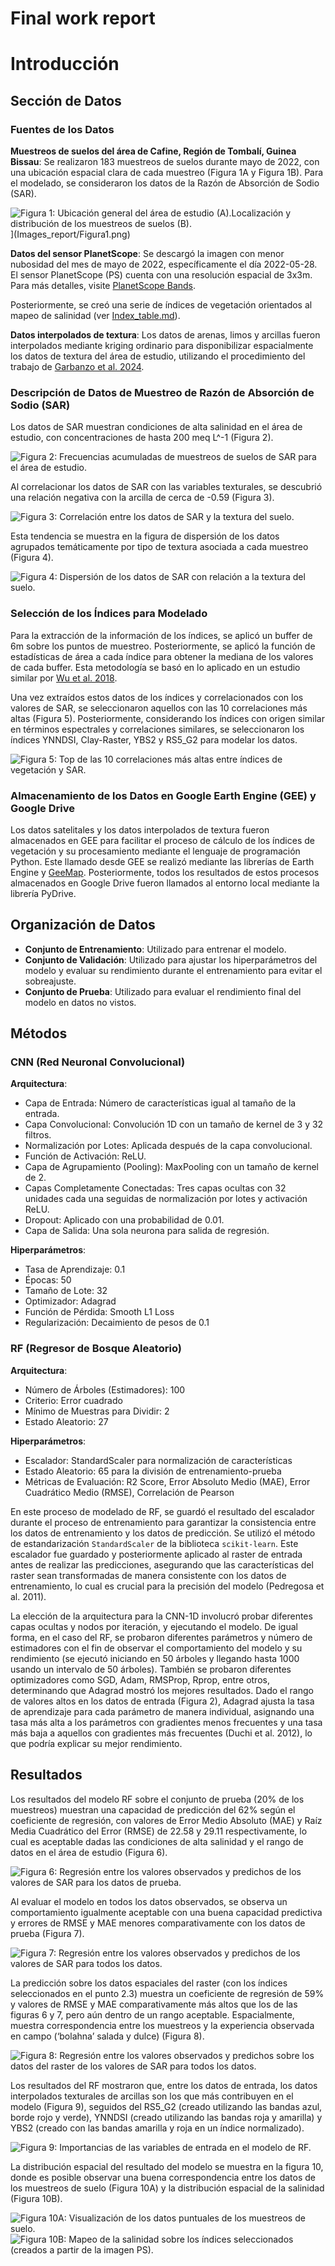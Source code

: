 # **Final work report**

# Introducción

## Sección de Datos

### Fuentes de los Datos

**Muestreos de suelos del área de Cafine, Región de Tombalí, Guinea Bissau**: Se realizaron 183 muestreos de suelos durante mayo de 2022, con una ubicación espacial clara de cada muestreo (Figura 1A y Figura 1B). Para el modelado, se consideraron los datos de la Razón de Absorción de Sodio (SAR).

![Figura 1: Ubicación general del área de estudio (A).Localización y distribución de los muestreos de suelos (B).](Images_report/Figura1.png)](Images_report/Figura1.png)

**Datos del sensor PlanetScope**: Se descargó la imagen con menor nubosidad del mes de mayo de 2022, específicamente el día 2022-05-28. El sensor PlanetScope (PS) cuenta con una resolución espacial de 3x3m. Para más detalles, visite [PlanetScope Bands](https://developers.planet.com/docs/apis/data/sensors/).

Posteriormente, se creó una serie de índices de vegetación orientados al mapeo de salinidad (ver [Index_table.md](Tabla_Index_table.md)).

**Datos interpolados de textura**: Los datos de arenas, limos y arcillas fueron interpolados mediante kriging ordinario para disponibilizar espacialmente los datos de textura del área de estudio, utilizando el procedimiento del trabajo de [Garbanzo et al. 2024](https://doi.org/10.3390/agronomy14020335).

### Descripción de Datos de Muestreo de Razón de Absorción de Sodio (SAR)

Los datos de SAR muestran condiciones de alta salinidad en el área de estudio, con concentraciones de hasta 200 meq L^-1 (Figura 2).

![Figura 2: Frecuencias acumuladas de muestreos de suelos de SAR para el área de estudio.](Images_report/Figura2.png)

Al correlacionar los datos de SAR con las variables texturales, se descubrió una relación negativa con la arcilla de cerca de -0.59 (Figura 3).

![Figura 3: Correlación entre los datos de SAR y la textura del suelo.](Images_report/Figura3.png)

Esta tendencia se muestra en la figura de dispersión de los datos agrupados temáticamente por tipo de textura asociada a cada muestreo (Figura 4).

![Figura 4: Dispersión de los datos de SAR con relación a la textura del suelo.](Images_report/Figura4.png)

### Selección de los Índices para Modelado

Para la extracción de la información de los índices, se aplicó un buffer de 6m sobre los puntos de muestreo. Posteriormente, se aplicó la función de estadísticas de área a cada índice para obtener la mediana de los valores de cada buffer. Esta metodología se basó en lo aplicado en un estudio similar por [Wu et al. 2018](https://doi.org/10.1002/ldr.3148).

Una vez extraídos estos datos de los índices y correlacionados con los valores de SAR, se seleccionaron aquellos con las 10 correlaciones más altas (Figura 5). Posteriormente, considerando los índices con origen similar en términos espectrales y correlaciones similares, se seleccionaron los índices YNNDSI, Clay-Raster, YBS2 y RS5_G2 para modelar los datos.

![Figura 5: Top de las 10 correlaciones más altas entre índices de vegetación y SAR.](Images_report/Figura5.png)

### Almacenamiento de los Datos en Google Earth Engine (GEE) y Google Drive

Los datos satelitales y los datos interpolados de textura fueron almacenados en GEE para facilitar el proceso de cálculo de los índices de vegetación y su procesamiento mediante el lenguaje de programación Python. Este llamado desde GEE se realizó mediante las librerías de Earth Engine y [GeeMap](https://geemap.org/). Posteriormente, todos los resultados de estos procesos almacenados en Google Drive fueron llamados al entorno local mediante la librería PyDrive.

## Organización de Datos

- **Conjunto de Entrenamiento**: Utilizado para entrenar el modelo.
- **Conjunto de Validación**: Utilizado para ajustar los hiperparámetros del modelo y evaluar su rendimiento durante el entrenamiento para evitar el sobreajuste.
- **Conjunto de Prueba**: Utilizado para evaluar el rendimiento final del modelo en datos no vistos.

## Métodos

### CNN (Red Neuronal Convolucional)

**Arquitectura**:
- Capa de Entrada: Número de características igual al tamaño de la entrada.
- Capa Convolucional: Convolución 1D con un tamaño de kernel de 3 y 32 filtros.
- Normalización por Lotes: Aplicada después de la capa convolucional.
- Función de Activación: ReLU.
- Capa de Agrupamiento (Pooling): MaxPooling con un tamaño de kernel de 2.
- Capas Completamente Conectadas: Tres capas ocultas con 32 unidades cada una seguidas de normalización por lotes y activación ReLU.
- Dropout: Aplicado con una probabilidad de 0.01.
- Capa de Salida: Una sola neurona para salida de regresión.

**Hiperparámetros**:
- Tasa de Aprendizaje: 0.1
- Épocas: 50
- Tamaño de Lote: 32
- Optimizador: Adagrad
- Función de Pérdida: Smooth L1 Loss
- Regularización: Decaimiento de pesos de 0.1

### RF (Regresor de Bosque Aleatorio)

**Arquitectura**:
- Número de Árboles (Estimadores): 100
- Criterio: Error cuadrado
- Mínimo de Muestras para Dividir: 2
- Estado Aleatorio: 27

**Hiperparámetros**:
- Escalador: StandardScaler para normalización de características
- Estado Aleatorio: 65 para la división de entrenamiento-prueba
- Métricas de Evaluación: R2 Score, Error Absoluto Medio (MAE), Error Cuadrático Medio (RMSE), Correlación de Pearson

En este proceso de modelado de RF, se guardó el resultado del escalador durante el proceso de entrenamiento para garantizar la consistencia entre los datos de entrenamiento y los datos de predicción. Se utilizó el método de estandarización `StandardScaler` de la biblioteca `scikit-learn`. Este escalador fue guardado y posteriormente aplicado al raster de entrada antes de realizar las predicciones, asegurando que las características del raster sean transformadas de manera consistente con los datos de entrenamiento, lo cual es crucial para la precisión del modelo (Pedregosa et al. 2011).

La elección de la arquitectura para la CNN-1D involucró probar diferentes capas ocultas y nodos por iteración, y ejecutando el modelo. De igual forma, en el caso del RF, se probaron diferentes parámetros y número de estimadores con el fin de observar el comportamiento del modelo y su rendimiento (se ejecutó iniciando en 50 árboles y llegando hasta 1000 usando un intervalo de 50 árboles). También se probaron diferentes optimizadores como SGD, Adam, RMSProp, Rprop, entre otros, determinando que Adagrad mostró los mejores resultados. Dado el rango de valores altos en los datos de entrada (Figura 2), Adagrad ajusta la tasa de aprendizaje para cada parámetro de manera individual, asignando una tasa más alta a los parámetros con gradientes menos frecuentes y una tasa más baja a aquellos con gradientes más frecuentes (Duchi et al. 2012), lo que podría explicar su mejor rendimiento.

## Resultados

Los resultados del modelo RF sobre el conjunto de prueba (20% de los muestreos) muestran una capacidad de predicción del 62% según el coeficiente de regresión, con valores de Error Medio Absoluto (MAE) y Raíz Media Cuadrático del Error (RMSE) de 22.58 y 29.11 respectivamente, lo cual es aceptable dadas las condiciones de alta salinidad y el rango de datos en el área de estudio (Figura 6).

![Figura 6: Regresión entre los valores observados y predichos de los valores de SAR para los datos de prueba.](Images_report/Figura6.png)

Al evaluar el modelo en todos los datos observados, se observa un comportamiento igualmente aceptable con una buena capacidad predictiva y errores de RMSE y MAE menores comparativamente con los datos de prueba (Figura 7).

![Figura 7: Regresión entre los valores observados y predichos de los valores de SAR para todos los datos.](Images_report/Figura7.png)

La predicción sobre los datos espaciales del raster (con los índices seleccionados en el punto 2.3) muestra un coeficiente de regresión de 59% y valores de RMSE y MAE comparativamente más altos que los de las figuras 6 y 7, pero aún dentro de un rango aceptable. Espacialmente, muestra correspondencia entre los muestreos y la experiencia observada en campo (‘bolahna’ salada y dulce) (Figura 8).

![Figura 8: Regresión entre los valores observados y predichos sobre los datos del raster de los valores de SAR para todos los datos.](Images_report/Figura8.png)

Los resultados del RF mostraron que, entre los datos de entrada, los datos interpolados texturales de arcillas son los que más contribuyen en el modelo (Figura 9), seguidos del RS5_G2 (creado utilizando las bandas azul, borde rojo y verde), YNNDSI (creado utilizando las bandas roja y amarilla) y YBS2 (creado con las bandas amarilla y roja en un índice normalizado).

![Figura 9: Importancias de las variables de entrada en el modelo de RF.](Images_report/Figura9.png)

La distribución espacial del resultado del modelo se muestra en la figura 10, donde es posible observar una buena correspondencia entre los datos de los muestreos de suelo (Figura 10A) y la distribución espacial de la salinidad (Figura 10B).

![Figura 10A: Visualización de los datos puntuales de los muestreos de suelo.](Imagenes_report/Figura10A.png)
![Figura 10B: Mapeo de la salinidad sobre los índices seleccionados (creados a partir de la imagen PS).](Imagenes_report/Figura10B.png)
